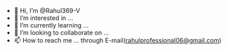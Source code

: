 - 👋 Hi, I’m @Rahul369-V
- 👀 I’m interested in ...
- 🌱 I’m currently learning ...
- 💞️ I’m looking to collaborate on ...
- 📫 How to reach me ... through E-mail(rahulprofessional06@gmail.com)

<!---
Rahul369-V/Rahul369-V is a ✨ special ✨ repository because its `README.md` (this file) appears on your GitHub profile.
You can click the Preview link to take a look at your changes.
--->
